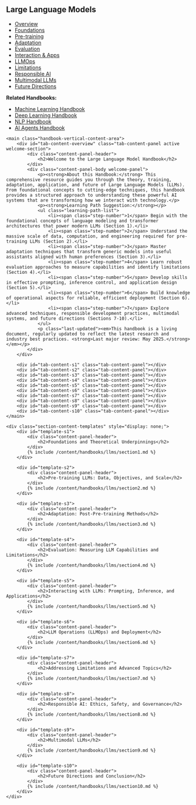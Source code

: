 <link rel="stylesheet" href="/assets/css/section-academic.css">
<div class="handbook-container-vertical-tabs">
<div class="handbook-container-inner">
    <aside class="handbook-vertical-nav">
        <div class="vertical-nav-header">
            <h1>Large Language Models</h1>
            <div class="header-accent-vertical"></div>
        </div>
        <ul class="vertical-tabs-list">
            <li class="vertical-tab-ul"><a href="#overview" data-tab="overview" class="vertical-tab-link active">Overview</a></li>
            <li class="vertical-tab-ul"><a href="#s1" data-tab="s1" class="vertical-tab-link">Foundations</a></li>
            <li class="vertical-tab-ul"><a href="#s2" data-tab="s2" class="vertical-tab-link">Pre-training</a></li>
            <li class="vertical-tab-ul"><a href="#s3" data-tab="s3" class="vertical-tab-link">Adaptation</a></li>
            <li class="vertical-tab-ul"><a href="#s4" data-tab="s4" class="vertical-tab-link">Evaluation</a></li>
            <li class="vertical-tab-ul"><a href="#s5" data-tab="s5" class="vertical-tab-link">Interaction & Apps</a></li>
            <li class="vertical-tab-ul"><a href="#s6" data-tab="s6" class="vertical-tab-link">LLMOps</a></li>
            <li class="vertical-tab-ul"><a href="#s7" data-tab="s7" class="vertical-tab-link">Limitations</a></li>
            <li class="vertical-tab-ul"><a href="#s8" data-tab="s8" class="vertical-tab-link">Responsible AI</a></li>
            <li class="vertical-tab-ul"><a href="#s9" data-tab="s9" class="vertical-tab-link">Multimodal LLMs</a></li>
            <li class="vertical-tab-ul"><a href="#s10" data-tab="s10" class="vertical-tab-link">Future Directions</a></li>
        </ul>
        <div class="vertical-nav-footer">
             <p><strong>Related Handbooks:</strong></p>
            <ul>
                <li><a href="/content/handbooks/machine-learning/">Machine Learning Handbook</a></li>
                <li><a href="/content/handbooks/deep-learning/">Deep Learning Handbook</a></li>
                <li><a href="/content/handbooks/nlp/">NLP Handbook</a></li>
                <li><a href="/content/handbooks/ai-agents/">AI Agents Handbook</a></li>
            </ul>
        </div>
    </aside>

    <main class="handbook-vertical-content-area">
        <div id="tab-content-overview" class="tab-content-panel active welcome-section">
            <div class="content-panel-header">
                <h2>Welcome to the Large Language Model Handbook</h2>
            </div>
            <div class="content-panel-body welcome-panel">
                <p><strong>About this Handbook:</strong> This comprehensive resource guides you through the theory, training, adaptation, application, and future of Large Language Models (LLMs). From foundational concepts to cutting-edge techniques, this handbook provides a structured approach to understanding these powerful AI systems that are transforming how we interact with technology.</p>
                <p><strong>Learning Path Suggestion:</strong></p>
                <ul class="learning-path-list">
                    <li><span class="step-number">1</span> Begin with the foundational concepts of language modeling and transformer architectures that power modern LLMs (Section 1).</li>
                    <li><span class="step-number">2</span> Understand the massive scale of data, computation, and engineering required for pre-training LLMs (Section 2).</li>
                    <li><span class="step-number">3</span> Master adaptation techniques that transform generic models into useful assistants aligned with human preferences (Section 3).</li>
                    <li><span class="step-number">4</span> Learn robust evaluation approaches to measure capabilities and identify limitations (Section 4).</li>
                    <li><span class="step-number">5</span> Develop skills in effective prompting, inference control, and application design (Section 5).</li>
                    <li><span class="step-number">6</span> Build knowledge of operational aspects for reliable, efficient deployment (Section 6).</li>
                    <li><span class="step-number">7</span> Explore advanced techniques, responsible development practices, multimodal systems, and future directions (Sections 7-10).</li>
                </ul>
                <p class="last-updated"><em>This handbook is a living document, regularly updated to reflect the latest research and industry best practices. <strong>Last major review: May 2025.</strong></em></p>
            </div>
        </div>

        <div id="tab-content-s1" class="tab-content-panel"></div>
        <div id="tab-content-s2" class="tab-content-panel"></div>
        <div id="tab-content-s3" class="tab-content-panel"></div>
        <div id="tab-content-s4" class="tab-content-panel"></div>
        <div id="tab-content-s5" class="tab-content-panel"></div>
        <div id="tab-content-s6" class="tab-content-panel"></div>
        <div id="tab-content-s7" class="tab-content-panel"></div>
        <div id="tab-content-s8" class="tab-content-panel"></div>
        <div id="tab-content-s9" class="tab-content-panel"></div>
        <div id="tab-content-s10" class="tab-content-panel"></div>
    </main>

    <div class="section-content-templates" style="display: none;">
        <div id="template-s1">
            <div class="content-panel-header">
                <h2>Foundations and Theoretical Underpinnings</h2>
            </div>
            {% include /content/handbooks/llms/section1.md %}
        </div>

        <div id="template-s2">
            <div class="content-panel-header">
                <h2>Pre-training LLMs: Data, Objectives, and Scale</h2>
            </div>
            {% include /content/handbooks/llms/section2.md %}
        </div>

        <div id="template-s3">
            <div class="content-panel-header">
                <h2>Adaptation: Post-Pre-training Methods</h2>
            </div>
            {% include /content/handbooks/llms/section3.md %}
        </div>

        <div id="template-s4">
            <div class="content-panel-header">
                <h2>Evaluation: Measuring LLM Capabilities and Limitations</h2>
            </div>
            {% include /content/handbooks/llms/section4.md %}
        </div>

        <div id="template-s5">
            <div class="content-panel-header">
                <h2>Interacting with LLMs: Prompting, Inference, and Applications</h2>
            </div>
            {% include /content/handbooks/llms/section5.md %}
        </div>

        <div id="template-s6">
            <div class="content-panel-header">
                <h2>LLM Operations (LLMOps) and Deployment</h2>
            </div>
            {% include /content/handbooks/llms/section6.md %}
        </div>

        <div id="template-s7">
            <div class="content-panel-header">
                <h2>Addressing Limitations and Advanced Topics</h2>
            </div>
            {% include /content/handbooks/llms/section7.md %}
        </div>

        <div id="template-s8">
            <div class="content-panel-header">
                <h2>Responsible AI: Ethics, Safety, and Governance</h2>
            </div>
            {% include /content/handbooks/llms/section8.md %}
        </div>

        <div id="template-s9">
            <div class="content-panel-header">
                <h2>Multimodal LLMs</h2>
            </div>
            {% include /content/handbooks/llms/section9.md %}
        </div>

        <div id="template-s10">
            <div class="content-panel-header">
                <h2>Future Directions and Conclusion</h2>
            </div>
            {% include /content/handbooks/llms/section10.md %}
        </div>
    </div>

</div>
</div>
<script src="/assets/js/section-academic.js"></script>
